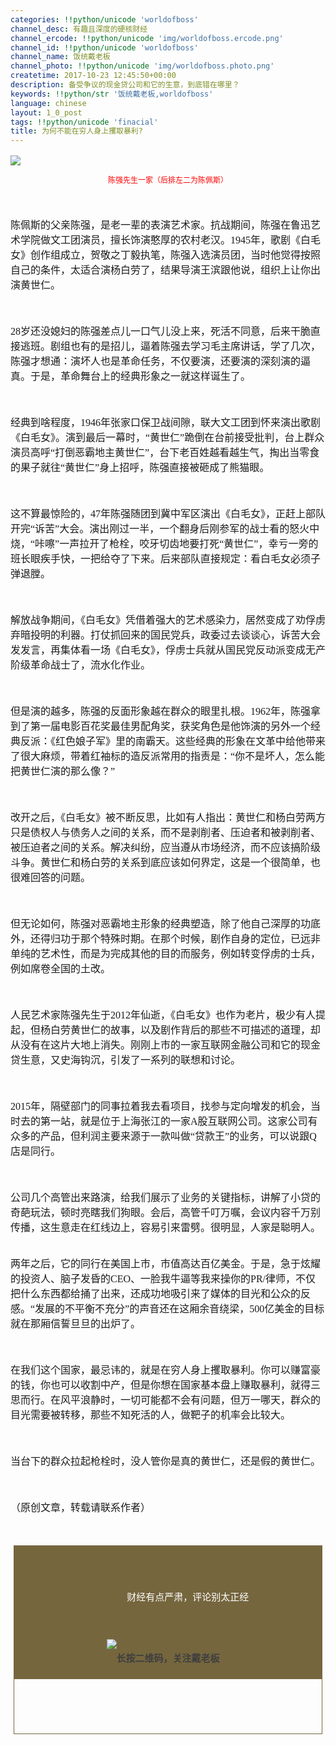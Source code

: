```yaml
---
categories: !!python/unicode 'worldofboss'
channel_desc: 有趣且深度的硬核财经
channel_ercode: !!python/unicode 'img/worldofboss.ercode.png'
channel_id: !!python/unicode 'worldofboss'
channel_name: 饭统戴老板
channel_photo: !!python/unicode 'img/worldofboss.photo.png'
createtime: 2017-10-23 12:45:50+00:00
description: 备受争议的现金贷公司和它的生意，到底错在哪里？
keywords: !!python/str '饭统戴老板,worldofboss'
language: chinese
layout: 1_0_post
tags: !!python/unicode 'finacial'
title: 为何不能在穷人身上攫取暴利?
---
```

<div class="rich_media_content" id="js_content">
<section label="Powered by 135editor.com" style="font-family: 微软雅黑;font-size: 16px;">
<section data-role="outer" label="Powered by 135editor.com" style="font-size:16px;">
<section label="Powered by 135editor.com" style="font-size:16px;">
<section data-role="outer" label="Powered by 135editor.com" style="font-size:16px;">
<p>
<img class="" data-ratio="0.7582644628099173" data-src="" data-w="484" src="{{ '/img/3wyMy93vCLL9jiaOCyJF0veO5LsDCzl2Wm9z2EnxiadFiamKTQK4cia5mtviaLhXTkoosb3bibuZibdzFDb1QoXTZu75Q..png' | prepend: site.img | replace: '//','/' }}"/>
</p>
<p style="text-align: center;">
<span style="color:#ff0000;font-size: 12px;line-height: 16px;">
              陈强先生一家（后排左二为陈佩斯）
             </span>
</p>
<p>
<br/>
</p>
<p>
<span style="font-size: 16px;">
              陈佩斯的父亲陈强，是老一辈的表演艺术家。抗战期间，陈强在鲁迅艺术学院做文工团演员，擅长饰演憨厚的农村老汉。1945年，歌剧《白毛女》创作组成立，贺敬之丁毅执笔，陈强入选演员团，当时他觉得按照自己的条件，太适合演杨白劳了，结果导演王滨跟他说，组织上让你出演黄世仁。
             </span>
</p>
<p>
<br/>
</p>
<p>
<span style="font-size: 16px;">
              28岁还没媳妇的陈强差点儿一口气儿没上来，死活不同意，后来干脆直接逃班。剧组也有的是招儿，逼着陈强去学习毛主席讲话，学了几次，陈强才想通：演坏人也是革命任务，不仅要演，还要演的深刻演的逼真。于是，革命舞台上的经典形象之一就这样诞生了。
             </span>
</p>
<p>
<br/>
</p>
<p>
<span style="font-size: 16px;">
              经典到啥程度，1946年张家口保卫战间隙，联大文工团到怀来演出歌剧《白毛女》。演到最后一幕时，“黄世仁”跪倒在台前接受批判，台上群众演员高呼“打倒恶霸地主黄世仁”，台下老百姓越看越生气，掏出当零食的果子就往“黄世仁”身上招呼，陈强直接被砸成了熊猫眼。
             </span>
</p>
<p>
<br/>
</p>
<p>
<span style="font-size: 16px;">
              这不算最惊险的，47年陈强随团到冀中军区演出《白毛女》，正赶上部队开完“诉苦”大会。演出刚过一半，一个翻身后刚参军的战士看的怒火中烧，“咔嚓”一声拉开了枪栓，咬牙切齿地要打死“黄世仁”，幸亏一旁的班长眼疾手快，一把给夺了下来。后来部队直接规定：看白毛女必须子弹退膛。
             </span>
</p>
<p>
<br/>
</p>
<p>
<span style="font-size: 16px;">
              解放战争期间，《白毛女》凭借着强大的艺术感染力，居然变成了劝俘虏弃暗投明的利器。打仗抓回来的国民党兵，政委过去谈谈心，诉苦大会发发言，再集体看一场《白毛女》，俘虏士兵就从国民党反动派变成无产阶级革命战士了，流水化作业。
             </span>
</p>
<p>
<br/>
</p>
<p>
<span style="font-size: 16px;">
              但是演的越多，陈强的反面形象越在群众的眼里扎根。1962年，陈强拿到了第一届电影百花奖最佳男配角奖，获奖角色是他饰演的另外一个经典反派：《红色娘子军》里的南霸天。这些经典的形象在文革中给他带来了很大麻烦，带着红袖标的造反派常用的指责是：“你不是坏人，怎么能把黄世仁演的那么像？”
             </span>
</p>
<p>
<br/>
</p>
<p>
<span style="font-size: 16px;">
              改开之后，《白毛女》被不断反思，比如有人指出：黄世仁和杨白劳两方只是债权人与债务人之间的关系，而不是剥削者、压迫者和被剥削者、被压迫者之间的关系。解决纠纷，应当遵从市场经济，而不应该搞阶级斗争。黄世仁和杨白劳的关系到底应该如何界定，这是一个很简单，也很难回答的问题。
             </span>
</p>
<p>
<br/>
</p>
<p>
<span style="font-size: 16px;">
              但无论如何，陈强对恶霸地主形象的经典塑造，除了他自己深厚的功底外，还得归功于那个特殊时期。在那个时候，剧作自身的定位，已远非单纯的艺术性，而是为完成其他的目的而服务，例如转变俘虏的士兵，例如席卷全国的土改。
             </span>
</p>
<p>
<br/>
</p>
<p>
<span style="font-size: 16px;">
              人民艺术家陈强先生于2012年仙逝，《白毛女》也作为老片，极少有人提起，但杨白劳黄世仁的故事，以及剧作背后的那些不可描述的道理，却从没有在这片大地上消失。刚刚上市的一家互联网金融公司和它的现金贷生意，又史海钩沉，引发了一系列的联想和讨论。
             </span>
</p>
<p>
<br/>
</p>
<p>
<span style="font-size: 16px;">
              2015年，隔壁部门的同事拉着我去看项目，找参与定向增发的机会，当时去的第一站，就是位于上海张江的一家A股互联网公司。这家公司有众多的产品，但利润主要来源于一款叫做“贷款王”的业务，可以说跟Q店是同行。
             </span>
</p>
<p>
<br/>
</p>
<p>
<span style="font-size: 16px;">
              公司几个高管出来路演，给我们展示了业务的关键指标，讲解了小贷的奇葩玩法，顿时亮瞎我们狗眼。会后，高管千叮万嘱，会议内容千万别传播，这生意走在红线边上，容易引来雷劈。很明显，人家是聪明人。
              <br/>
<br/>
</span>
</p>
<p>
<span style="font-size: 16px;">
              两年之后，它的同行在美国上市，市值高达百亿美金。于是，急于炫耀的投资人、脑子发昏的CEO、一脸我牛逼等我来操你的PR/律师，不仅把什么东西都给捅了出来，还成功地吸引来了媒体的目光和公众的反感。“发展的不平衡不充分”的声音还在这厢余音绕梁，500亿美金的目标就在那厢信誓旦旦的出炉了。
             </span>
</p>
<p>
<br/>
</p>
<p>
<span style="font-size: 16px;">
              在我们这个国家，最忌讳的，就是在穷人身上攫取暴利。你可以赚富豪的钱，你也可以收割中产，但是你想在国家基本盘上赚取暴利，就得三思而行。在风平浪静时，一切可能都不会有问题，但万一哪天，群众的目光需要被转移，那些不知死活的人，做靶子的机率会比较大。
             </span>
</p>
<p>
<br/>
</p>
<p>
<span style="font-size: 16px;">
              当台下的群众拉起枪栓时，没人管你是真的黄世仁，还是假的黄世仁。
             </span>
</p>
<p>
<br/>
</p>
<p>
<span style="font-size: 16px;">
              （原创文章，转载请联系作者）
             </span>
</p>
<p>
<br/>
</p>
<section class="_135editor" data-color="rgb(117, 102, 62)" data-custom="rgb(117, 102, 62)" data-id="88589" data-tools="135编辑器" style="line-height: 25.6px;white-space: normal;border: 0px none;padding: 0px;transform: rotateZ(0deg);">
<section data-width="98%" style="margin-right: auto;margin-left: auto;border: none;width: 98%;box-sizing: border-box;">
<section data-width="100%" style="padding-bottom: 3em;width: 100%;border: 1px solid rgb(117, 102, 62);box-sizing: border-box;">
<section data-width="100%" style="padding: 3em 2em 6em;width: 100%;height: auto;overflow: hidden;text-align: center;color: rgb(255, 255, 255);box-sizing: border-box;background: rgb(117, 102, 62);">
<span style="font-size: 15px;white-space: pre-wrap;line-height: 1.5em;">
                 财经有点严肃，评论别太正经
                </span>
<span style="white-space: pre-wrap;font-size: 1em;line-height: 1.5em;">
</span>
</section>
<section data-width="40%" style="margin-top: -4em;margin-right: auto;margin-left: auto;width: 40%;overflow: hidden;">
<img class="" data-ratio="1" data-src="" data-w="430" src="{{ '/img/3wyMy93vCLKVwRuyBYoO1DUJibXP8OmHGkyUcI00ZcfFSOfIk65jm9BoWoYW00IqRibuq3AibjI2SMOZmwpyHqficg..png' | prepend: site.img | replace: '//','/' }}"/>
</section>
<section data-width="100%" style="margin-top: 0.2em;margin-bottom: 0.2em;width: 100%;font-size: 1em;color: rgb(126, 126, 126);text-align: center;">
<span style="color: #3F3F3F;font-size: 15px;">
<strong>
                  长按二维码，关注戴老板
                 </strong>
</span>
</section>
<p>
<br/>
</p>
</section>
</section>
</section>
<p>
<br/>
</p>
</section>
</section>
</section>
</section>
</div>